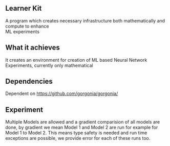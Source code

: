 ## Learner Kit
A program which creates necessary infrastructure both mathematically and compute to enhance <br/>
ML experiments

## What it achieves
It creates an environment for creation of ML based Neural Network Experiments, currently only mathematical <br/>

## Dependencies
Dependent on https://github.com/gorgonia/gorgonia/ <br/>

## Experiment
Multiple Models are allowed and a gradient comparision of all models are done, by gradient we mean
Model 1 and Model 2 are run for example for Model 1 to Model 2. This means type safety is needed and
run time exceptions are possible, we provide error for each of these runs too. 
